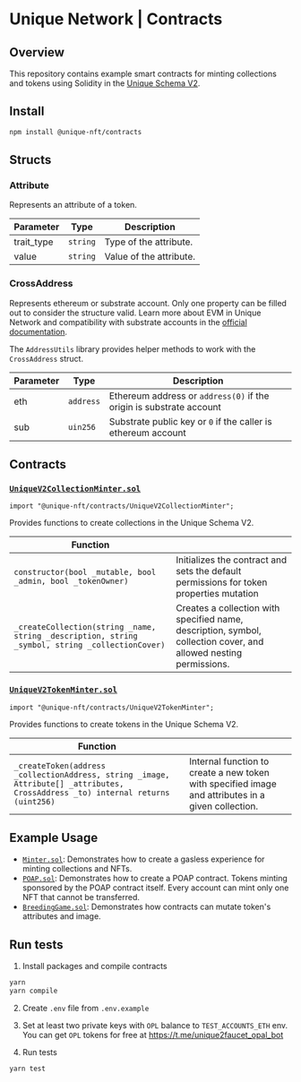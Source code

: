 # Unique Network | Contracts

## Overview

This repository contains example smart contracts for minting collections and tokens using Solidity in the [Unique Schema V2](https://docs.uniquenetwork.dev/reference/schemas).

## Install

```sh
npm install @unique-nft/contracts
```

## Structs

### Attribute

Represents an attribute of a token.

| Parameter  | Type     | Description             |
| ---------- | -------- | ----------------------- |
| trait_type | `string` | Type of the attribute.  |
| value      | `string` | Value of the attribute. |

### CrossAddress

Represents ethereum or substrate account. Only one property can be filled out to consider the structure valid. Learn more about EVM in Unique Network and compatibility with substrate accounts in the [official documentation](https://docs.unique.network/build/evm/).

The `AddressUtils` library provides helper methods to work with the `CrossAddress` struct.

| Parameter | Type      | Description                                                         |
| --------- | --------- | ------------------------------------------------------------------- |
| eth       | `address` | Ethereum address or `address(0)` if the origin is substrate account |
| sub       | `uin256`  | Substrate public key or `0` if the caller is ethereum account       |

## Contracts

### [`UniqueV2CollectionMinter.sol`](https://github.com/UniqueNetwork/unique-contracts/blob/main/contracts/UniqueV2CollectionMinter.sol)

`import "@unique-nft/contracts/UniqueV2CollectionMinter";`

Provides functions to create collections in the Unique Schema V2.

| Function                                                                                        |                                                                                                                   |
| ----------------------------------------------------------------------------------------------- | ----------------------------------------------------------------------------------------------------------------- |
| `constructor(bool _mutable, bool _admin, bool _tokenOwner)`                                     | Initializes the contract and sets the default permissions for token properties mutation                           |
| `_createCollection(string _name, string _description, string _symbol, string _collectionCover)` | Creates a collection with specified name, description, symbol, collection cover, and allowed nesting permissions. |

### [`UniqueV2TokenMinter.sol`](https://github.com/UniqueNetwork/unique-contracts/blob/main/contracts/UniqueV2TokenMinter.sol)

`import "@unique-nft/contracts/UniqueV2TokenMinter";`

Provides functions to create tokens in the Unique Schema V2.

| Function                                                                                                                          |                                                                                                    |
| --------------------------------------------------------------------------------------------------------------------------------- | -------------------------------------------------------------------------------------------------- |
| `_createToken(address _collectionAddress, string _image, Attribute[] _attributes, CrossAddress _to) internal returns (uint256)  ` | Internal function to create a new token with specified image and attributes in a given collection. |

## Example Usage

- [`Minter.sol`](https://github.com/UniqueNetwork/unique-contracts/blob/main/contracts/recipes/Minter.sol): Demonstrates how to create a gasless experience for minting collections and NFTs.
- [`POAP.sol`](https://github.com/UniqueNetwork/unique-contracts/blob/main/contracts/recipes/POAP.sol): Demonstrates how to create a POAP contract. Tokens minting sponsored by the POAP contract itself. Every account can mint only one NFT that cannot be transferred.
- [`BreedingGame.sol`](https://github.com/UniqueNetwork/unique-contracts/blob/main/contracts/recipes/BreedingGame.sol): Demonstrates how contracts can mutate token's attributes and image.

## Run tests

1. Install packages and compile contracts

```bash
yarn
yarn compile
```

2. Create `.env` file from `.env.example`
3. Set at least two private keys with `OPL` balance to `TEST_ACCOUNTS_ETH` env. You can get `OPL` tokens for free at https://t.me/unique2faucet_opal_bot

4. Run tests

```bash
yarn test
```
